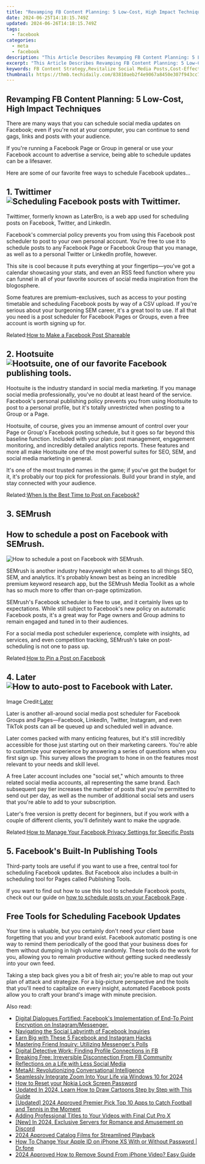```yaml
---
title: "Revamping FB Content Planning: 5 Low-Cost, High Impact Techniques"
date: 2024-06-25T14:18:15.749Z
updated: 2024-06-26T14:18:15.749Z
tags:
  - facebook
categories:
  - meta
  - facebook
description: "This Article Describes Revamping FB Content Planning: 5 Low-Cost, High Impact Techniques"
excerpt: "This Article Describes Revamping FB Content Planning: 5 Low-Cost, High Impact Techniques"
keywords: FB Content Strategy,Revitalize Social Media Posts,Cost-Effective Ad Campaigns,Influential Engagement Tactics,Impactful Social Media Planning,Budget-Friendly Promotion Techniques,High ROI Content Strategies
thumbnail: https://thmb.techidaily.com/83810aeb2f4e9067a8450e307f943cc7eb4a02a55fedde24fa1dbdf3c7ea5ae0.jpg
---
```


## Revamping FB Content Planning: 5 Low-Cost, High Impact Techniques

 There are many ways that you can schedule social media updates on Facebook; even if you're not at your computer, you can continue to send gags, links and posts with your audience.

 If you're running a Facebook Page or Group in general or use your Facebook account to advertise a service, being able to schedule updates can be a lifesaver.

 Here are some of our favorite free ways to schedule Facebook updates...

## 1. Twittimer ![Scheduling Facebook posts with Twittimer.](https://static1.makeuseofimages.com/wordpress/wp-content/uploads/2021/12/schedule-facebook-post.png)

 Twittimer, formerly known as LaterBro, is a web app used for scheduling posts on Facebook, Twitter, and LinkedIn.

 Facebook's commercial policy prevents you from using this Facebook post scheduler to post to your own personal account. You're free to use it to schedule posts to any Facebook Page or Facebook Group that you manage, as well as to a personal Twitter or LinkedIn profile, however.

 This site is cool because it puts everything at your fingertips—you've got a calendar showcasing your stats, and even an RSS feed function where you can funnel in all of your favorite sources of social media inspiration from the blogosphere.

 Some features are premium-exclusives, such as access to your posting timetable and scheduling Facebook posts by way of a CSV upload. If you're serious about your burgeoning SEM career, it's a great tool to use. If all that you need is a post scheduler for Facebook Pages or Groups, even a free account is worth signing up for.

 Related:[How to Make a Facebook Post Shareable](https://www.makeuseof.com/how-to-make-facebook-post-shareable/)

## 2. Hootsuite ![Hootsuite, one of our favorite Facebook publishing tools.](https://static1.makeuseofimages.com/wordpress/wp-content/uploads/2021/12/facebook-schedule-post.png)

 Hootsuite is the industry standard in social media marketing. If you manage social media professionally, you've no doubt at least heard of the service. Facebook's personal publishing policy prevents you from using Hootsuite to post to a personal profile, but it's totally unrestricted when posting to a Group or a Page.

 Hootsuite, of course, gives you an immense amount of control over your Page or Group's Facebook posting schedule, but it goes so far beyond this baseline function. Included with your plan: post management, engagement monitoring, and incredibly detailed analytics reports. These features and more all make Hootsuite one of the most powerful suites for SEO, SEM, and social media marketing in general.

 It's one of the most trusted names in the game; if you've got the budget for it, it's probably our top pick for professionals. Build your brand in style, and stay connected with your audience.

 Related:[When Is the Best Time to Post on Facebook?](https://www.makeuseof.com/best-time-to-post-on-facebook/)

## 3. SEMrush

## How to schedule a post on Facebook with SEMrush.

![How to schedule a post on Facebook with SEMrush.](https://static0.makeuseofimages.com/wordpress/wp-content/uploads/2021/12/facebook-posts-schedule.png)

 SEMrush is another industry heavyweight when it comes to all things SEO, SEM, and analytics. It's probably known best as being an incredible premium keyword research app, but the SEMrush Media Toolkit as a whole has so much more to offer than on-page optimization.

 SEMrush's Facebook scheduler is free to use, and it certainly lives up to expectations. While still subject to Facebook's new policy on automatic Facebook posts, it's a great way for Page owners and Group admins to remain engaged and tuned in to their audiences.

 For a social media post scheduler experience, complete with insights, ad services, and even competition tracking, SEMrush's take on post-scheduling is not one to pass up.

 Related:[How to Pin a Post on Facebook](https://www.makeuseof.com/how-to-pin-a-facebook-post/)

## 4. Later ![How to auto-post to Facebook with Later.](https://static1.makeuseofimages.com/wordpress/wp-content/uploads/2021/12/how-to-schedule-post-on-facebook.png)

 Image Credit:[Later](https://later.com/)

 Later is another all-around social media post scheduler for Facebook Groups and Pages—Facebook, LinkedIn, Twitter, Instagram, and even TikTok posts can all be queued up and scheduled well in advance.

 Later comes packed with many enticing features, but it's still incredibly accessible for those just starting out on their marketing careers. You're able to customize your experience by answering a series of questions when you first sign up. This survey allows the program to hone in on the features most relevant to your needs and skill level.

 A free Later account includes one "social set," which amounts to three related social media accounts, all representing the same brand. Each subsequent pay tier increases the number of posts that you're permitted to send out per day, as well as the number of additional social sets and users that you're able to add to your subscription.

 Later's free version is pretty decent for beginners, but if you work with a couple of different clients, you'll definitely want to make the upgrade.

 Related:[How to Manage Your Facebook Privacy Settings for Specific Posts](https://www.makeuseof.com/how-to-manage-facebook-privacy-settings-for-specific-posts/)

## 5\. Facebook's Built-In Publishing Tools

 Third-party tools are useful if you want to use a free, central tool for scheduling Facebook updates. But Facebook also includes a built-in scheduling tool for Pages called Publishing Tools.

 If you want to find out how to use this tool to schedule Facebook posts, check out our guide on [how to schedule posts on your Facebook Page](https://www.makeuseof.com/schedule-facebook-page-posts/) .

## Free Tools for Scheduling Facebook Updates

 Your time is valuable, but you certainly don't need your client base forgetting that you and your brand exist. Facebook automatic posting is one way to remind them periodically of the good that your business does for them without dumping in high volume randomly. These tools do the work for you, allowing you to remain productive without getting sucked needlessly into your own feed.

 Taking a step back gives you a bit of fresh air; you're able to map out your plan of attack and strategize. For a big-picture perspective and the tools that you'll need to capitalize on every insight, automated Facebook posts allow you to craft your brand's image with minute precision.


<ins class="adsbygoogle"
     style="display:block"
     data-ad-format="autorelaxed"
     data-ad-client="ca-pub-7571918770474297"
     data-ad-slot="1223367746"></ins>



<ins class="adsbygoogle"
     style="display:block"
     data-ad-client="ca-pub-7571918770474297"
     data-ad-slot="8358498916"
     data-ad-format="auto"
     data-full-width-responsive="true"></ins>

<span class="atpl-alsoreadstyle">Also read:</span>
<div><ul>
<li><a href="https://facebook.techidaily.com/digital-dialogues-fortified-facebooks-implementation-of-end-to-point-encryption-on-instagrammessenger/"><u>Digital Dialogues Fortified: Facebook's Implementation of End-To Point Encryption on Instagram/Messenger.</u></a></li>
<li><a href="https://facebook.techidaily.com/navigating-the-social-labyrinth-of-facebook-inquiries/"><u>Navigating the Social Labyrinth of Facebook Inquiries</u></a></li>
<li><a href="https://facebook.techidaily.com/earn-big-with-these-5-facebook-and-instagram-hacks/"><u>Earn Big with These 5 Facebook and Instagram Hacks</u></a></li>
<li><a href="https://facebook.techidaily.com/mastering-friend-inquiry-utilizing-messengers-polls/"><u>Mastering Friend Inquiry: Utilizing Messenger's Polls</u></a></li>
<li><a href="https://facebook.techidaily.com/digital-detective-work-finding-profile-connections-in-fb/"><u>Digital Detective Work: Finding Profile Connections in FB</u></a></li>
<li><a href="https://facebook.techidaily.com/breaking-free-irreversible-disconnection-from-fb-community/"><u>Breaking Free: Irreversible Disconnection From FB Community</u></a></li>
<li><a href="https://facebook.techidaily.com/reflections-on-a-life-with-less-social-media/"><u>Reflections on a Life with Less Social Media</u></a></li>
<li><a href="https://facebook.techidaily.com/metaai-revolutionizing-conversational-intelligence/"><u>MetaAI: Revolutionizing Conversational Intelligence</u></a></li>
<li><a href="https://extra-guidance.techidaily.com/seamlessly-integrate-zoom-into-your-life-via-windows-10-for-2024/"><u>Seamlessly Integrate Zoom Into Your Life via Windows 10 for 2024</u></a></li>
<li><a href="https://easy-unlock-android.techidaily.com/how-to-reset-your-nokia-lock-screen-password-by-drfone-android/"><u>How to Reset your Nokia Lock Screen Password</u></a></li>
<li><a href="https://animation-videos.techidaily.com/updated-in-2024-learn-how-to-draw-cartoons-step-by-step-with-this-guide/"><u>Updated In 2024, Learn How to Draw Cartoons Step by Step with This Guide</u></a></li>
<li><a href="https://fox-blue.techidaily.com/updated-2024-approved-premier-pick-top-10-apps-to-catch-football-and-tennis-in-the-moment/"><u>[Updated] 2024 Approved  Premier Pick  Top 10 Apps to Catch Football and Tennis in the Moment</u></a></li>
<li><a href="https://ai-vdieo-software.techidaily.com/adding-professional-titles-to-your-videos-with-final-cut-pro-x/"><u>Adding Professional Titles to Your Videos with Final Cut Pro X</u></a></li>
<li><a href="https://discord-videos.techidaily.com/new-in-2024-exclusive-servers-for-romance-and-amusement-on-discord/"><u>[New] In 2024, Exclusive Servers for Romance and Amusement on Discord</u></a></li>
<li><a href="https://fox-cloud.techidaily.com/2024-approved-catalog-films-for-streamlined-playback/"><u>2024 Approved  Catalog Films for Streamlined Playback</u></a></li>
<li><a href="https://iphone-unlock.techidaily.com/how-to-change-your-apple-id-on-iphone-xs-with-or-without-password-drfone-by-drfone-ios/"><u>How To Change Your Apple ID on iPhone XS With or Without Password | Dr.fone</u></a></li>
<li><a href="https://voice-adjusting.techidaily.com/2024-approved-how-to-remove-sound-from-iphone-video-easy-guide/"><u>2024 Approved How to Remove Sound From iPhone Video? Easy Guide</u></a></li>
</ul></div>

